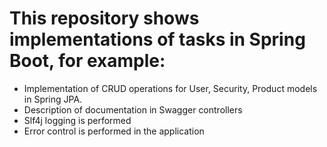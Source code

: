 # This repository shows implementations of tasks in Spring Boot, for example:

- Implementation of CRUD operations for User, Security, Product models in Spring JPA.
- Description of documentation in Swagger controllers
- Slf4j logging is performed
- Error control is performed in the application
